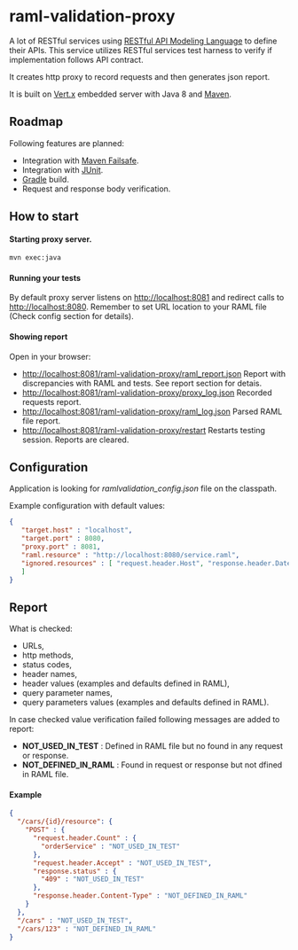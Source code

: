 raml-validation-proxy
=====================

A lot of RESTful services using [RESTful API Modeling Language][8] to define their APIs.
This service utilizes RESTful services test harness to verify if implementation follows API contract.

It creates http proxy to record requests and then generates json report.

It is built on [Vert.x][7] embedded server with Java 8 and [Maven](http://maven.apache.org/).

Roadmap
-----------

Following features are planned:

* Integration with [Maven Failsafe][9].
* Integration with [JUnit][10].
* [Gradle][11] build.
* Request and response body verification.

How to start
-----------

#### Starting proxy server.

```sh
mvn exec:java
```

#### Running your tests

By default proxy server listens on [http://localhost:8081][5] and redirect calls to [http://localhost:8080][6].
Remember to set URL location to your RAML file (Check config section for details).

#### Showing report

Open in your browser:

* [http://localhost:8081/raml-validation-proxy/raml_report.json][1] Report with discrepancies with RAML and tests. See report section for detais.
* [http://localhost:8081/raml-validation-proxy/proxy_log.json][2] Recorded requests report.
* [http://localhost:8081/raml-validation-proxy/raml_log.json][3] Parsed RAML file report.
* [http://localhost:8081/raml-validation-proxy/restart][4] Restarts testing session. Reports are cleared.
 
Configuration
-----------

Application is looking for *ramlvalidation_config.json* file on the classpath.

Example configuration with default values:

```json
{
   "target.host" : "localhost",
   "target.port" : 8080,
   "proxy.port" : 8081,
   "raml.resource" : "http://localhost:8080/service.raml",
   "ignored.resources" : [ "request.header.Host", "response.header.Date", "request.header.Accept", "request.header.Connection", "response.header.Server", "request.header.Content-Length", "response.header.Content-Length"
   ]
}
```

Report
-----------

What is checked:

* URLs,
* http methods,
* status codes,
* header names,
* header values (examples and defaults defined in RAML),
* query parameter names,
* query parameters values (examples and defaults defined in RAML).

In case checked value verification failed following messages are added to report:

* **NOT_USED_IN_TEST** : Defined in RAML file but no found in any request or response.
* **NOT_DEFINED_IN_RAML** : Found in request or response but not dfined in RAML file. 

#### Example

```json
{
  "/cars/{id}/resource": {
    "POST" : {
      "request.header.Count" : {
        "orderService" : "NOT_USED_IN_TEST"
      },
      "request.header.Accept" : "NOT_USED_IN_TEST",
      "response.status" : {
        "409" : "NOT_USED_IN_TEST"
      },
      "response.header.Content-Type" : "NOT_DEFINED_IN_RAML"
    }
  },
  "/cars" : "NOT_USED_IN_TEST",
  "/cars/123" : "NOT_DEFINED_IN_RAML"
}
```

  [1]: http://localhost:8081/raml-validation-proxy/raml_report.json
  [2]: http://localhost:8081/raml-validation-proxy/proxy_log.json
  [3]: http://localhost:8081/raml-validation-proxy/raml_log.json
  [4]: http://localhost:8081/raml-validation-proxy/restart
  [5]: http://localhost:8080
  [6]: http://localhost:8081 
  [7]: http://vertx.io/embedding_manual.html
  [8]: http://raml.org/
  [9]: http://maven.apache.org/surefire/maven-failsafe-plugin/
  [10]: http://junit.org/
  [11]: http://www.gradle.org/
